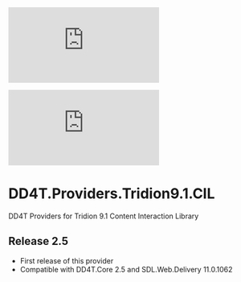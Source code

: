 [![AppVeyor](https://ci.appveyor.com/api/projects/status/github/dd4t/DD4T.Providers.Tridion9.1.CIL?branch=master&svg=true&passingText=master)](https://ci.appveyor.com/project/DD4T/dd4t-providers-tridion9-1-cil)

[![AppVeyor](https://ci.appveyor.com/api/projects/status/github/dd4t/DD4T.Providers.Tridion9.1.CIL?branch=develop&svg=true&passingText=develop)](https://ci.appveyor.com/project/DD4T/dd4t-providers-tridion9-1-cil)

# DD4T.Providers.Tridion9.1.CIL
DD4T Providers for Tridion 9.1 Content Interaction Library

## Release 2.5

- First release of this provider
- Compatible with DD4T.Core 2.5 and SDL.Web.Delivery 11.0.1062